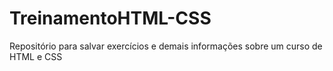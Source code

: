 # TreinamentoHTML-CSS
 Repositório para salvar exercícios e demais informações sobre um curso de HTML e CSS
